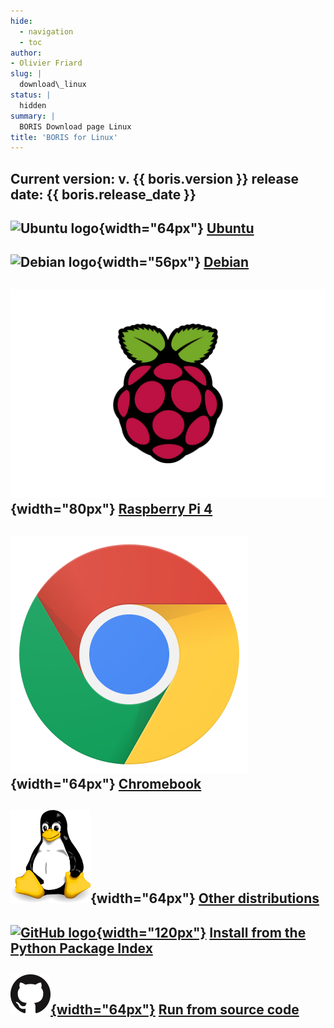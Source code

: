 ```yaml
---
hide:
  - navigation
  - toc
author:
- Olivier Friard
slug: |
  download\_linux
status: |
  hidden
summary: |
  BORIS Download page Linux
title: 'BORIS for Linux'
---
```


## Current version: v. {{ boris.version }} release date: {{ boris.release_date }}

## ![Ubuntu logo](https://upload.wikimedia.org/wikipedia/commons/thumb/9/94/Ubuntu_logoib.svg/240px-Ubuntu_logoib.svg.png){width="64px"} [Ubuntu](ubuntu.md)

## ![Debian logo](https://upload.wikimedia.org/wikipedia/commons/thumb/6/66/Openlogo-debianV2.svg/194px-Openlogo-debianV2.svg.png){width="56px"} [Debian](debian.md)

## ![Raspberry Pi logo](/images/raspberry_pi.svg){width="80px"} [Raspberry Pi 4](raspberry_pi_4.md)

## ![Chromebook logo](/images/chrome_logo.svg){width="64px"} [Chromebook](chromebook.md)


## ![Tux Linux logo](/images/tux_128px.png){width="64px"} [Other distributions](other_linux.md)




## [![GitHub logo](/images/PyPI_logo.svg){width="120px"}](https://github.com/olivierfriard/BORIS) [Install from the Python Package Index](run_source_code.md)


## [![GitHub logo](/images/github_logo_64px.png){width="64px"}](https://github.com/olivierfriard/BORIS) [Run from source code](run_source_code.md)
